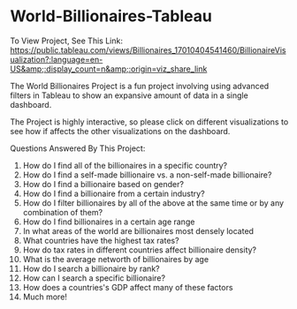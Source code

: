 # World-Billionaires-Tableau
  To View Project, See This Link: https://public.tableau.com/views/Billionaires_17010404541460/BillionaireVisualization?:language=en-US&amp;:display_count=n&amp;:origin=viz_share_link

  The World Billionaires Project is a fun project involving using advanced filters in Tableau to show an expansive amount of data in a single dashboard. 

The Project is highly interactive, so please click on different visualizations to see how if affects the other visualizations on the dashboard. 

Questions Answered By This Project:

1) How do I find all of the billionaires in a specific country?
2) How do I find a self-made billionaire vs. a non-self-made billionaire?
3) How do I find a billionaire based on gender?
4) How do I find a billionaire from a certain industry?
5) How do I filter billionaires by all of the above at the same time or by any combination of them?
6) How do I find billionaires in a certain age range
7) In what areas of the world are billionaires most densely located
8) What countries have the highest tax rates?
9) How do tax rates in different countries affect billionaire density?
10) What is the average networth of billionaires by age
11) How do I search a billionaire by rank?
12) How can I search a specific billionaire?
13) How does a countries's GDP affect many of these factors
14) Much more!
